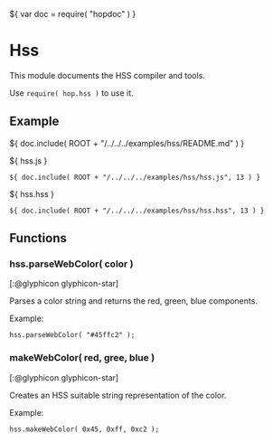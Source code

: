 ${ var doc = require( "hopdoc" ) }

Hss
===

This module documents the HSS compiler and tools.

Use `require( hop.hss )` to use it.

Example
-------

${ doc.include( ROOT + "/../../../examples/hss/README.md" ) }

${ <span class="label label-info">hss.js</span> }

```hopscript
${ doc.include( ROOT + "/../../../examples/hss/hss.js", 13 ) }
```

${ <span class="label label-info">hss.hss</span> }

```hss
${ doc.include( ROOT + "/../../../examples/hss/hss.hss", 13 ) }
```

Functions
---------

### hss.parseWebColor( color ) ###
[:@glyphicon glyphicon-star]

Parses a color string and returns the red, green, blue components.

Example:

```hopscript
hss.parseWebColor( "#45ffc2" );

```

### makeWebColor( red, gree, blue ) ###
[:@glyphicon glyphicon-star]

Creates an HSS suitable string representation of the color.

Example:

```hopscript
hss.makeWebColor( 0x45, 0xff, 0xc2 );

```
